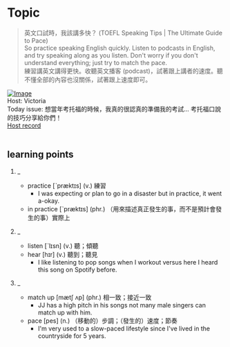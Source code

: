 # Topic

> 英文口試時，我該講多快？ (TOEFL Speaking Tips | The Ultimate Guide to Pace) <br>
> So practice speaking English quickly. Listen to podcasts in English, and try speaking along as you listen. Don't worry if you don't understand everything; just try to match the pace. <br>
> 練習講英文講得更快。收聽英文播客 (podcast)，試著跟上講者的速度。聽不懂全部的內容也沒關係，試著跟上速度即可。 <br>

[![Image](https://cdn.voicetube.com/assets/thumbnails/ZTlT-khe2ro.jpg)](https://www.youtube.com/embed/ZTlT-khe2ro?rel=0&showinfo=0&cc_load_policy=0&controls=1&autoplay=1&iv_load_policy=3&playsinline=1&wmode=transparent&start=216&end=230&enablejsapi=1&origin=https://tw.voicetube.com&widgetid=1)<br>
Host: Victoria
<br>Today issue: 想當年考托福的時候，我真的很認真的準備我的考試... 考托福口說的技巧分享給你們！
<br>
[Host record](https://cdn.voicetube.com/everyday_records/4714/1601092498.mp3)
<br><br>
## learning points
1. _
	* practice [ˋpræktɪs] (v.) 練習
		- I was expecting or plan to go in a disaster but in practice, it went a-okay.
	* in practice [ˋpræktɪs] (phr.) （用來描述真正發生的事，而不是預計會發生的事）實際上

2. _
	* listen [ˋlɪsn] (v.) 聽；傾聽
	* hear [hɪr] (v.) 聽到；聽見
		- I like listening to pop songs when I workout versus here I heard this song on Spotify before.

3. _
	* match up [mætʃ ʌp] (phr.) 相一致；接近一致
		- JJ has a high pitch in his songs not many male singers can match up with him.
	* pace [pes] (n.) （移動的）步調；（發生的）速度；節奏
		- I'm very used to a slow-paced lifestyle since I've lived in the countryside for 5 years.
